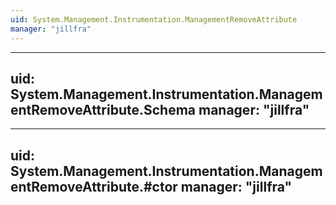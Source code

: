 ```yaml
---
uid: System.Management.Instrumentation.ManagementRemoveAttribute
manager: "jillfra"
---
```


---
uid: System.Management.Instrumentation.ManagementRemoveAttribute.Schema
manager: "jillfra"
---

---
uid: System.Management.Instrumentation.ManagementRemoveAttribute.#ctor
manager: "jillfra"
---
